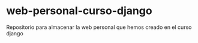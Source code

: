 # web-personal-curso-django
Repositorio para almacenar la web personal que hemos creado en el curso django
